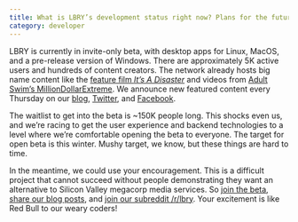 ```yaml
---
title: What is LBRY’s development status right now? Plans for the future?
category: developer
---
```

LBRY is currently in invite-only beta, with desktop apps for Linux, MacOS, and a pre-release version of Windows. There are approximately 5K active users and hundreds of content creators. The network already hosts big name content like the [feature film *It’s A Disaster*](https://lbry.io/news/launch-a-disaster) and videos from [Adult Swim’s MillionDollarExtreme](https://lbry.io/news/mde-on-lbry). We announce new featured content every Thursday on our [blog](https://lbry.io/news), [Twitter](https://twitter.com/lbryio), and [Facebook](https://www.facebook.com/lbryio).

The waitlist to get into the beta is ~150K people long. This shocks even us, and we’re racing to get the user experience and backend technologies to a level where we’re comfortable opening the beta to everyone. The target for open beta is this winter. Mushy target, we know, but these things are hard to time.

In the meantime, we could use your encouragement. This is a difficult project that cannot succeed without people demonstrating they want an alternative to Silicon Valley megacorp media services. So [join the beta](https://lbry.io/get), [share our blog posts](https://lbry.io/news), and [join our subreddit /r/lbry](https://www.reddit.com/r/lbry/). Your excitement is like Red Bull to our weary coders!
